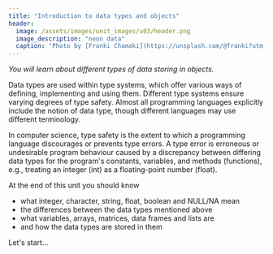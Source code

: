 ```yaml
---
title: "Introduction to data types and objects"
header:
  image: /assets/images/unit_images/u03/header.png
  image_description: "neon data"
  caption: "Photo by [Franki Chamaki](https://unsplash.com/@franki?utm_source=unsplash&amp;utm_medium=referral&amp;utm_content=creditCopyText) [from unsplash](https://unsplash.com/s/photos/data?utm_source=unsplash&amp;utm_medium=referral&amp;utm_content=creditCopyText)"
---
```


*You will learn about different types of data storing in objects.*

<!--more-->

Data types are used within type systems, which offer various ways of defining, implementing and using them. Different type systems ensure varying degrees of type safety. Almost all programming languages explicitly include the notion of data type, though different languages may use different terminology.

In computer science, type safety is the extent to which a programming language discourages or prevents type errors. A type error is erroneous or undesirable program behaviour caused by a discrepancy between differing data types for the program's constants, variables, and methods (functions), e.g., treating an integer (int) as a floating-point number (float).

At the end of this unit you should know

* what integer, character, string, float, boolean and NULL/NA mean
* the differences between the data types mentioned above
* what variables, arrays, matrices, data frames and lists are
* and how the data types are stored in them

Let's start...


<!--
## Further reading

add some day
-->
